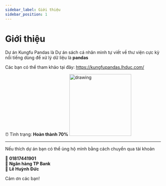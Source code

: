 ```yaml
---
sidebar_label: Giới thiệu
sidebar_position: 1
---
```


# Giới thiệu
Dự án Kungfu Pandas là Dự án sách cá nhân mình tự viết về thư viện cực kỳ nổi tiếng dùng để xử lý dữ liệu là **pandas**

Các bạn có thể tham khảo tại đây: https://kungfupandas.lhduc.com/

⏰ Tình trạng: **Hoàn thành 70%**
<img src="https://kungfupandas.lhduc.com/images/index/cover.jpg" alt="drawing" width="200"/>

----

Nếu thích dự án bạn có thể ủng hộ mình bằng cách chuyển qua tài khoản

**🏦** **01817441901**\
**🏦** **Ngân hàng TP Bank**\
**🏦** **Lê Huỳnh Đức**

Cảm ơn các bạn!


